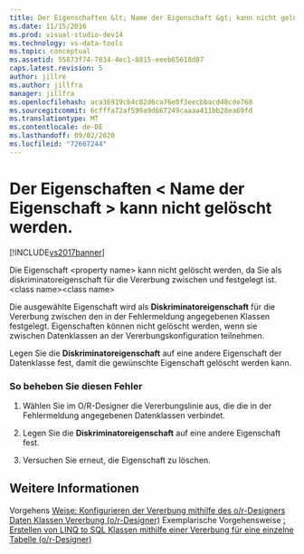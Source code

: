 ```yaml
---
title: Der Eigenschaften &lt; Name der Eigenschaft &gt; kann nicht gelöscht werden | Microsoft-Dokumentation
ms.date: 11/15/2016
ms.prod: visual-studio-dev14
ms.technology: vs-data-tools
ms.topic: conceptual
ms.assetid: 55873f74-7834-4ec1-8815-eeeb65618d87
caps.latest.revision: 5
author: jillre
ms.author: jillfra
manager: jillfra
ms.openlocfilehash: aca36919cb4c82d6ca76e0f3eecbbacd48cde768
ms.sourcegitcommit: 6cfffa72af599a9d667249caaaa411bb28ea69fd
ms.translationtype: MT
ms.contentlocale: de-DE
ms.lasthandoff: 09/02/2020
ms.locfileid: "72667244"
---
```

# <a name="the-property-ltproperty-namegt-cannot-be-deleted"></a>Der Eigenschaften &lt; Name der Eigenschaft &gt; kann nicht gelöscht werden.
[!INCLUDE[vs2017banner](../includes/vs2017banner.md)]

Die Eigenschaft \<property name> kann nicht gelöscht werden, da Sie als diskriminatoreigenschaft für die Vererbung zwischen und festgelegt ist. \<class name>\<class name>

 Die ausgewählte Eigenschaft wird als **Diskriminatoreigenschaft** für die Vererbung zwischen den in der Fehlermeldung angegebenen Klassen festgelegt. Eigenschaften können nicht gelöscht werden, wenn sie zwischen Datenklassen an der Vererbungskonfiguration teilnehmen.

 Legen Sie die **Diskriminatoreigenschaft** auf eine andere Eigenschaft der Datenklasse fest, damit die gewünschte Eigenschaft gelöscht werden kann.

### <a name="to-correct-this-error"></a>So beheben Sie diesen Fehler

1. Wählen Sie im O/R-Designer die Vererbungslinie aus, die die in der Fehlermeldung angegebenen Datenklassen verbindet.

2. Legen Sie die **Diskriminatoreigenschaft** auf eine andere Eigenschaft fest.

3. Versuchen Sie erneut, die Eigenschaft zu löschen.

## <a name="see-also"></a>Weitere Informationen
 Vorgehens [Weise: Konfigurieren der Vererbung mithilfe des o/r-Designers](../data-tools/how-to-configure-inheritance-by-using-the-o-r-designer.md) [Daten Klassen Vererbung (o/r-Designer)](../data-tools/data-class-inheritance-o-r-designer.md) Exemplarische Vorgehensweise [: Erstellen von LINQ to SQL Klassen mithilfe einer Vererbung für eine einzelne Tabelle (o/r-Designer)](../data-tools/walkthrough-creating-linq-to-sql-classes-by-using-single-table-inheritance-o-r-designer.md)
